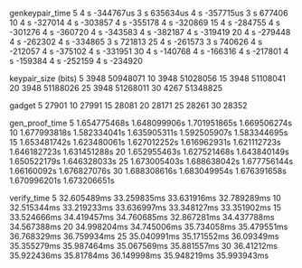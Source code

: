 genkeypair_time
5    4 s -344767us   3 s 635634us    4 s -357715us  3 s 677406
10   4 s -327014     4 s -303857     4 s -355178    4 s -320869
15   4 s -284755     4 s -301276     4 s -360720    4 s -343583   4 s -382187  4 s -319419
20   4 s -279448     4 s -262302     4 s -334865    3 s 721813
25   4 s -261573     3 s 740626      4 s -212057    4 s -375102   4 s -331951
30   4 s -140768     4 s -166316     4 s -217801    4 s -159384   4 s -252159  4 s -234920



keypair_size (bits) 
5   3948  50948071
10  3948  51028056
15  3948  51108041
20  3948  51188026
25  3948  51268011
30  4267  51348825

gadget
5     27901
10    27991
15    28081
20    28171
25    28261
30    28352

gen_proof_time
5       1.654775468s  1.648099906s   1.701951865s   1.669506274s
10      1.677993818s  1.582334041s   1.635905311s   1.592505907s   1.583344695s
15      1.653481742s  1.623480061s   1.627012252s   1.616962931s   1.621112723s  1.646182723s  1.631451288s
20      1.652955463s  1.627521468s   1.643840149s   1.650522179s   1.646328033s
25      1.673005403s  1.688638042s   1.677756144s   1.66160092s    1.676827076s
30      1.688308616s  1.683049954s   1.676391658s   1.670996201s   1.673206651s

verify_time
5       32.605489ms  33.259835ms  33.631916ms   32.789289ms
10      32.515344ms  33.219233ms  33.636997ms   33.348127ms   33.351902ms
15      33.524666ms  34.419457ms  34.760685ms   32.867281ms   34.437788ms  34.567388ms
20      34.998204ms  34.745006ms  35.734058ms   35.479551ms   36.768329ms  36.759934ms
25      35.040991ms  35.171552ms  36.09349ms    35.355279ms   35.987464ms  35.067569ms  35.881557ms
30      36.41212ms   35.922436ms  35.81784ms    36.149998ms   35.948219ms  35.993943ms


